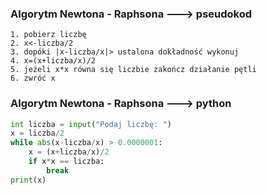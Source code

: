 ### Algorytm Newtona - Raphsona  ---> pseudokod

```pseudo
1. pobierz liczbę
2. x<-liczba/2
3. dopóki |x-liczba/x|> ustalona dokładność wykonuj
4. x=(x+liczba/x)/2
5. jeżeli x*x równa się liczbie zakończ działanie pętli
6. zwróć x
```


### Algorytm Newtona - Raphsona ---> python

```python
int liczba = input("Podaj liczbę: ")
x = liczba/2
while abs(x-liczba/x) > 0.0000001:
    x = (x+liczba/x)/2
    if x*x == liczba:
        break
print(x)
```